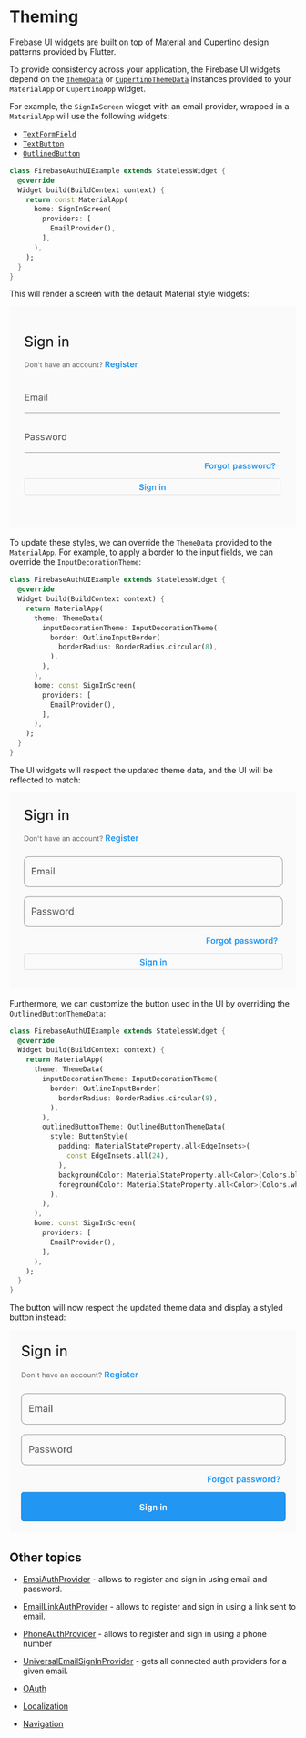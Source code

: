# Theming

Firebase UI widgets are built on top of Material and Cupertino design patterns provided by Flutter.

To provide consistency across your application, the Firebase UI widgets depend on the [`ThemeData`](https://api.flutter.dev/flutter/material/ThemeData-class.html)
or [`CupertinoThemeData`](https://api.flutter.dev/flutter/cupertino/CupertinoThemeData-class.html) instances provided to your `MaterialApp` or `CupertinoApp` widget.

For example, the `SignInScreen` widget with an email provider, wrapped in a `MaterialApp` will use the following widgets:

- [`TextFormField`](https://api.flutter.dev/flutter/material/TextFormField-class.html)
- [`TextButton`](https://api.flutter.dev/flutter/material/TextButton-class.html)
- [`OutlinedButton`](https://api.flutter.dev/flutter/material/OutlinedButton-class.html)

```dart
class FirebaseAuthUIExample extends StatelessWidget {
  @override
  Widget build(BuildContext context) {
    return const MaterialApp(
      home: SignInScreen(
        providers: [
          EmailProvider(),
        ],
      ),
    );
  }
}
```

This will render a screen with the default Material style widgets:

![Firebase UI Auth Theming - default email form style](./images/ui-auth-theming-default.png)

To update these styles, we can override the `ThemeData` provided to the `MaterialApp`. For example, to apply a border to the input fields,
we can override the `InputDecorationTheme`:

```dart
class FirebaseAuthUIExample extends StatelessWidget {
  @override
  Widget build(BuildContext context) {
    return MaterialApp(
      theme: ThemeData(
        inputDecorationTheme: InputDecorationTheme(
          border: OutlineInputBorder(
            borderRadius: BorderRadius.circular(8),
          ),
        ),
      ),
      home: const SignInScreen(
        providers: [
          EmailProvider(),
        ],
      ),
    );
  }
}
```

The UI widgets will respect the updated theme data, and the UI will be reflected to match:

![Firebase UI Auth Theming - email form outline border](./images/ui-auth-theming-outline-border.png)

Furthermore, we can customize the button used in the UI by overriding the `OutlinedButtonThemeData`:

```dart
class FirebaseAuthUIExample extends StatelessWidget {
  @override
  Widget build(BuildContext context) {
    return MaterialApp(
      theme: ThemeData(
        inputDecorationTheme: InputDecorationTheme(
          border: OutlineInputBorder(
            borderRadius: BorderRadius.circular(8),
          ),
        ),
        outlinedButtonTheme: OutlinedButtonThemeData(
          style: ButtonStyle(
            padding: MaterialStateProperty.all<EdgeInsets>(
              const EdgeInsets.all(24),
            ),
            backgroundColor: MaterialStateProperty.all<Color>(Colors.blue),
            foregroundColor: MaterialStateProperty.all<Color>(Colors.white),
          ),
        ),
      ),
      home: const SignInScreen(
        providers: [
          EmailProvider(),
        ],
      ),
    );
  }
}
```

The button will now respect the updated theme data and display a styled button instead:

![Firebase UI Auth Theming - email form custom button style](./images/ui-auth-theming-button.png)

## Other topics

- [EmaiAuthProvider](./providers/email.md) - allows to register and sign in using email and password.
- [EmailLinkAuthProvider](./providers/email-link.md) - allows to register and sign in using a link sent to email.
- [PhoneAuthProvider](./providers/phone.md) - allows to register and sign in using a phone number
- [UniversalEmailSignInProvider](./providers/universal-email-sign-in.md) - gets all connected auth providers for a given email.
- [OAuth](./providers/oauth.md)

- [Localization](../../firebase_ui_localizations/README.md)
- [Navigation](./navigation.md)
